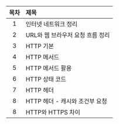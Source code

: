 | 목차 | 제목                             |
| :--: | :------------------------------- |
|  1   | 인터넷 네트워크 정리             |
|  2   | URL와 웹 브라우저 요청 흐름 정리 |
|  3   | HTTP 기본                        |
|  4   | HTTP 메서드                      |
|  5   | HTTP 메서드 활용                 |
|  6   | HTTP 상태 코드                   |
|  7   | HTTP 헤더                        |
|  8   | HTTP 헤더 - 캐시와 조건부 요청   |
|  8   | HTTP와 HTTPS 차이                |
